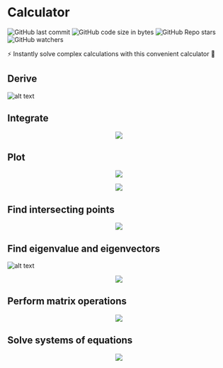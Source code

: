 # Calculator

![GitHub last commit](https://img.shields.io/github/last-commit/aritzLizoain/Calculator)
![GitHub code size in bytes](https://img.shields.io/github/languages/code-size/aritzLizoain/Calculator)
![GitHub Repo stars](https://img.shields.io/github/stars/aritzLizoain/Calculator?style=social)
![GitHub watchers](https://img.shields.io/github/watchers/aritzLizoain/Calculator?style=social)

:zap: Instantly solve complex calculations with this convenient calculator :1234:

## Derive

![alt text](https://github.com/aritzLizoain/Calculator/blob/main/Screenshots/Derivatives.png)

</p>

## Integrate

<p align="center">
<img src="https://github.com/aritzLizoain/Calculator/blob/main/Screenshots/Integrals.png"/>
</p>

## Plot

<p align="center">
<img src="https://github.com/aritzLizoain/Calculator/blob/main/Screenshots/Plots.png"/>
</p>

<p align="center">
<img src="https://github.com/aritzLizoain/Calculator/blob/main/Screenshots/Plots2.png"/>
</p>

## Find intersecting points

<p align="center">
<img src="https://github.com/aritzLizoain/Calculator/blob/main/Screenshots/Intersection.png"/>
</p>

## Find eigenvalue and eigenvectors

![alt text](https://github.com/aritzLizoain/Calculator/blob/main/Screenshots/Eigenvalue.png)

<p align="center">
<img src="https://github.com/aritzLizoain/Calculator/blob/main/Screenshots/Eigenvalue.png"/>
</p>

## Perform matrix operations

<p align="center">
<img src="https://github.com/aritzLizoain/Calculator/blob/main/Screenshots/Matrix.png"/>
</p>

## Solve systems of equations

<p align="center">
<img src="https://github.com/aritzLizoain/Calculator/blob/main/Screenshots/System.png"/>
</p>
